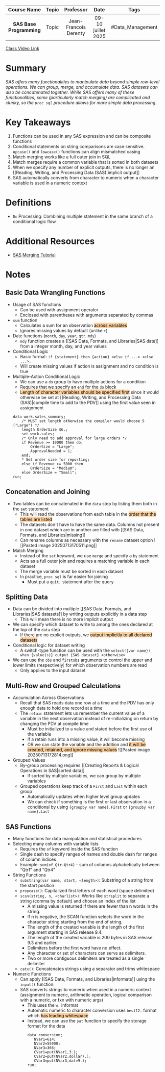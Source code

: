 |       Course Name        | Topic |       Professor       |        Date        |       Tags       |
| :----------------------: | :---: | :-------------------: | :----------------: | :--------------: |
| **SAS Base Programming** | Topic | Jean-Francois Derenty | 09-10 juillet 2025 | #Data_Management |

[Class Video Link](https://dstisas-my.sharepoint.com/personal/blaise_pascal_nuc_dsti_institute/_layouts/15/stream.aspx?id=%2Fpersonal%2Fblaise%5Fpascal%5Fnuc%5Fdsti%5Finstitute%2FDocuments%2FRecordings%2FS25%20%2D%20Common%20Link%20DSDEDA%2D20250709%5F084946%2DMeeting%20Recording%201%2Emp4&ga=1&referrer=StreamWebApp%2EWeb&referrerScenario=AddressBarCopied%2Eview%2E0e4a1d83%2Dfd52%2D4689%2D8889%2D6e0ca6bc6685)

# Summary
*SAS offers many functionalities to manipulate data beyond simple row-level operations. We can group, merge, and accumulate data. SAS datasets can also be concatenated together. While SAS offers many of these functionalities, some (particularly match merging) are complicated and clunky, so the `proc sql` procedure allows for more simple data processing.*

# Key Takeaways
1. Functions can be used in any SAS expression and can be composite functions
2. Conditional statements on string comparisons are case sensitive. `upcase()` and `lowcase()` functions can align mismatched casing
3. Match merging works like a full outer join in SQL
4. Match merges require a common variable that is sorted in both datasets
5. When we specify any number of explicit outputs, there is no longer an [[Reading, Writing, and Processing Data (SAS)|implicit output]]
6. SAS automatically converts from character to numeric when a character variable is used in a numeric context

# Definitions
- `Do` Processing: Combining multiple statement in the same branch of a conditional logic flow

# Additional Resources
- [SAS Merging Tutorial](https://www.listendata.com/2015/01/sas-merging.html)

# Notes
## Basic Data Wrangling Functions
- Usage of SAS functions
	- Can be used with assignment operator
	- Enclosed with parentheses with arguments separated by commas
- `sum` function
	- Calculates a sum for an observation <mark style="background: #FFB86CA6;">across variables</mark>
	- Ignores missing values by default (unlike `+`)
- Date functions (`month`, `day`,  `year`, `qtr`, `mdy`)
	- `mdy` function creates a [[SAS Data, Formats, and Libraries|SAS date]] from a integer month, day, and year values
- Conditional Logic
	- Basic format: `if {statement} then {action} <else if ...> <else ...>;`
	- Will create missing values if action is assignment and no condition is true
- Multiple-Action Conditional Logic
	- We can use a `do` group to have multiple actions for a condition
	- Requires that we specify an `end` for the `do` block
	- <mark style="background: #FFB86CA6;">Length of character variables should be specified first</mark> since it would otherwise be set at [[Reading, Writing, and Processing Data (SAS)|compile time to add to the PDV]] using the first value seen in assignment
	```sas
	data work.sales_summary;
		/* MUST set length otherwise the compiler would choose 5 ("Large") */
		length OrderSize $6.;
		set work.sales;
		/* Only need to add approval for large orders */
		if Revenue >= 10000 then do;
			OrderSize = "Large";
			ApprovalNeeded = 1;
		end;
		* Set order size for reporting;
		else if Revenue >= 5000 then
			OrderSize = "Medium";
		else OrderSize = "Small";
	run;
	```
## Concatenation and Joining
- Two tables can be concatenated in the `data` step by listing them both in the `set` statement
	- This will read the observations from each table in the <mark style="background: #FFB86CA6;">order that the tables are listed</mark>
	- The datasets don't have to have the same data. Columns not present in one dataset which are in another are filled with [[SAS Data, Formats, and Libraries|missing]]
	- Can rename columns as necessary with the `rename` dataset option
		 ![[Pasted image 20250713170511.png]]
- Match Merging
	- Instead of the `set` keyword, we use `merge` and specify a `by` statement
	- Acts as a full outer join and requires a matching variable in each dataset
	- The merge variable must be sorted in each dataset
	- In practice, `proc sql` is far easier for joining
		- Must put a `quit;` statement after the query
## Splitting Data
- Data can be divided into multiple [[SAS Data, Formats, and Libraries|SAS datasets]] by writing outputs explicitly in a data step
	- This will mean there is no more implicit output
- We can specify which dataset to write to among the ones declared at the top of the `data` step
	- If there are no explicit outputs, we <mark style="background: #FFB86CA6;">output implicitly to all declared datasets</mark>
- Conditional logic for dataset writing
	- A switch-type function can be used with the `select({var name}) when {value(s)} output {SAS dataset} <otherwise>`
- We can use the `obs` and `firstobs` arguments to control the upper and lower limits (respectively) for which observation numbers are read
	- Only applies to the input dataset
## Multi-Row and Grouped Calculations
- Accumulation Across Observations
	- Recall that SAS reads data one row at a time and the PDV has only enough data to hold one record at a time
	- The `retain` statement lets us remember the current value of a variable in the next observation instead of re-initializing on return by changing the PDV at compile time
		- Must be initialized to a value and stated before the first use of the variable
		- If a retain runs into a missing value, it will become missing
		- OR we can state the variable and the addition and <mark style="background: #FFB86CA6;">it will be created, retained, and ignore missing values</mark>
			 ![[Pasted image 20250713172814.png]]
- Grouped Values
	- By-group processing requires [[Creating Reports & Logical Operations in SAS|sorted data]]
		- If sorted by multiple variables, we can group by multiple variables
	- Grouped operations keep track of a `First` and `Last` within each group
		- Automatically updates when higher level group updates
		- We can check if something is the first or last observation in a conditional by using `{groupby var name}.First` or `{groupby var name}.Last`
## SAS Functions
- Many functions for data manipulation and statistical procedures
- Selecting many columns with variable lists
	- Requires the `of` keyword inside the SAS function
	- Single dash to specify ranges of names and double dash for ranges of column indices
	- Example: `sum(of Qtr-Qtr4)` - sum of columns alphabetically between "Qtr1" and "Qtr4"
- String Functions
	- `substring(var name, start, <length>)`: Substring of a string from the start position
	- `propcase()`: Capitalized first letters of each word (space delimited)
	- `scan(string, n, <charlist>)`: Works like `strsplit` to separate a string (comma by default) and choose an index of the list
		- A missing value is returned if there are fewer than n words in the string.
		- If n is negative, the SCAN function selects the word in the character string starting from the end of string.
		- The length of the created variable is the length of the first argument starting in SAS release 9.4.
		- The length of the created variable is 200 bytes in SAS release 9.3 and earlier.
		- Delimiters before the first word have no effect.
		- Any character or set of characters can serve as delimiters.
		- Two or more contiguous delimiters are treated as a single delimiter
	- `catx()`: Concatenates strings using a separator and trims whitespace
- Numeric Functions
	- Can apply [[SAS Data, Formats, and Libraries|informats]] using the `input()` function
	- SAS converts strings to numeric when used in a numeric context (assignment to numeric, arithmetic operation, logical comparison with a numeric, or fxn with numeric args)
		- This uses the `w.` informat
		- Automatic numeric to character conversion uses `best12.` format which <mark style="background: #FFB86CA6;">has leading whitespace</mark>
		- Instead, we can use the `put` function to specify the storage format for the data
			```sas
			data conversion;  
			   NVar1=614;  
			   NVar2=55000;  
			   NVar3=366;  
			   CVar1=put(NVar1,3.);  
			   CVar2=put(NVar2,dollar7.);  
			   CVar3=put(NVar3,date9.);  
			run;
			```